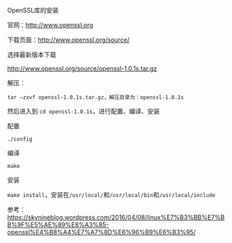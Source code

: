 OpenSSL库的安装

官网：http://www.openssl.org

下载页面：http://www.openssl.org/source/

选择最新版本下载

<http://www.openssl.org/source/openssl-1.0.1s.tar.gz>

解压：

`tar –zxvf openssl-1.0.1s.tar.gz，解压目录为：openssl-1.0.1s`

然后进入到 `cd openssl-1.0.1s`，进行配置、编译、安装

配置

`./config`

编译

`make`

安装

`make install`，安装在`/usr/local/`和`/usr/local/bin`和`/usr/local/include`

参考：https://skynineblog.wordpress.com/2016/04/08/linux%E7%B3%BB%E7%BB%9F%E5%AE%89%E8%A3%85-openssl%E4%B8%A4%E7%A7%8D%E6%96%B9%E6%B3%95/
